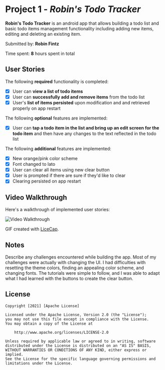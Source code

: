 # Project 1 - *Robin's Todo Tracker*

**Robin's Todo Tracker** is an android app that allows building a todo list and basic todo items management functionality including adding new items, editing and deleting an existing item.

Submitted by: **Robin Fintz**

Time spent: **8** hours spent in total

## User Stories

The following **required** functionality is completed:

* [x] User can **view a list of todo items**
* [x] User can **successfully add and remove items** from the todo list
* [x] User's **list of items persisted** upon modification and and retrieved properly on app restart

The following **optional** features are implemented:

* [x] User can **tap a todo item in the list and bring up an edit screen for the todo item** and then have any changes to the text reflected in the todo list

The following **additional** features are implemented:

* [x] New orange/pink color scheme
* [x] Font changed to lato
* [x] User can clear all items using new clear button
* [x] User is prompted if there are sure if they'd like to clear
* [x] Clearing persisted on app restart

## Video Walkthrough

Here's a walkthrough of implemented user stories:

<img src='https://media.giphy.com/media/vPiDfgVaKAwwR3yImK/giphy.gif' width='' alt='Video Walkthrough'/>

GIF created with [LiceCap](http://www.cockos.com/licecap/).

## Notes

Describe any challenges encountered while building the app.
Most of my challenges were actually with changing the UI. I had difficulties with resetting the theme colors, finding an appealing color scheme, and changing fonts. 
The tutorials were simple to follow, and I was able to adapt what I had learned with the buttons to create the clear button.

## License

    Copyright [2021] [Apache License]

    Licensed under the Apache License, Version 2.0 (the "License");
    you may not use this file except in compliance with the License.
    You may obtain a copy of the License at

        http://www.apache.org/licenses/LICENSE-2.0

    Unless required by applicable law or agreed to in writing, software
    distributed under the License is distributed on an "AS IS" BASIS,
    WITHOUT WARRANTIES OR CONDITIONS OF ANY KIND, either express or implied.
    See the License for the specific language governing permissions and
    limitations under the License.
